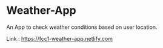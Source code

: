 # Weather-App
An App to check weather conditions based on user location.

Link : https://fcc1-weather-app.netlify.com
